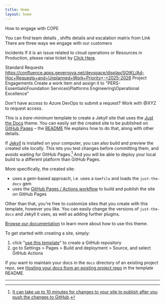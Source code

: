 ```yaml
---
title: Home
layout: home
---
```



How to engage with COPE

You can find team details , shifts details and escalation matrix from Link
There are three ways we engage with our customers


Incidents
If it is an issue related to cloud operations or Resources in Production, please raise ticket by [Click Here].


Standard Requests
https://confluence.apps.gevernova.net/devspace/display/SOIKL/Ad-Hoc+Requests+and+Unplanned+Work+Priority+-+2025-2026
Project Engagements
Create a work item and assign it to "PERS-Essentials\Foundation Services\Platforms Engineering\Operational Excellence"

Don't have access to Azure DevOps to submit a request?  Work with @XYZ  to request access.




This is a *bare-minimum* template to create a Jekyll site that uses the [Just the Docs] theme. You can easily set the created site to be published on [GitHub Pages] – the [README] file explains how to do that, along with other details.

If [Jekyll] is installed on your computer, you can also build and preview the created site *locally*. This lets you test changes before committing them, and avoids waiting for GitHub Pages.[^1] And you will be able to deploy your local build to a different platform than GitHub Pages.

More specifically, the created site:

- uses a gem-based approach, i.e. uses a `Gemfile` and loads the `just-the-docs` gem
- uses the [GitHub Pages / Actions workflow] to build and publish the site on GitHub Pages

Other than that, you're free to customize sites that you create with this template, however you like. You can easily change the versions of `just-the-docs` and Jekyll it uses, as well as adding further plugins.

[Browse our documentation][Just the Docs] to learn more about how to use this theme.

To get started with creating a site, simply:

1. click "[use this template]" to create a GitHub repository
2. go to Settings > Pages > Build and deployment > Source, and select GitHub Actions

If you want to maintain your docs in the `docs` directory of an existing project repo, see [Hosting your docs from an existing project repo](https://github.com/just-the-docs/just-the-docs-template/blob/main/README.md#hosting-your-docs-from-an-existing-project-repo) in the template README.

----

[^1]: [It can take up to 10 minutes for changes to your site to publish after you push the changes to GitHub](https://docs.github.com/en/pages/setting-up-a-github-pages-site-with-jekyll/creating-a-github-pages-site-with-jekyll#creating-your-site).

[Just the Docs]: https://just-the-docs.github.io/just-the-docs/
[GitHub Pages]: https://docs.github.com/en/pages
[README]: https://github.com/just-the-docs/just-the-docs-template/blob/main/README.md
[Jekyll]: https://jekyllrb.com
[GitHub Pages / Actions workflow]: https://github.blog/changelog/2022-07-27-github-pages-custom-github-actions-workflows-beta/
[use this template]: https://github.com/just-the-docs/just-the-docs-template/generate
[Click here]: https://gedigital.service-now.com/auth_redirect.do?sysparm_stack=no&sysparm_url=https%3A%2F%2Ffssfed.ge.com%2Ffss%2Fidp%2FSSO.saml2%3FSAMLRequest%3DjVLLTsMwEPyVyPe8TFtSq6lUWiEq8YhI4cDNtTeppcQOXqfA35O6RcCBiqO945nZGc%252BQtw3t2KJ3O%252F0Irz2gC97bRiM7TnLSW80MR4VM8xaQOcHKxd0to1HCOmucEaYhwQIRrFNGL43GvgVbgt0rAU%252BPtznZOdchi%252BMapKqV402Ex2mozVskTEuC1SCsND8wfOMrxApkVMMBczjFSnZxWT5E3hwJro0V4L3npOINAgnWq5yU98tMZKMskdMLkWTVaJqOtxPYjqkYpRW%252FoJPJAMSCI6o9fD9F7GGt0XHtckITOg4TGtJ0QxOWZixNo8vL6QsJitPWV0pLpevzEW2PIGQ3m00RFg%252FlxhPslQR7P6D%252Flc4zWPTJDIxkPvPbM2%252FX%252FmzrvBP%252BVRGZ1xCetIYG5Sz%252BSXii79jB3XpVmEaJj2DRNOZtaYG7wbGzPfjwW%252B7%252B1kyj1N8oGVYeynqNHQhVKZAknp9kf3%252B%252B%252BSc%253D%26RelayState%3Dhttps%253A%252F%252Fgedigital.service-now.com%252Fnow%252Fnav%252Fui%252Fclassic%252Fparams%252Ftarget%252Fincident.do%25253Fsys_id%25253D-1%2526sysparm_query%25253Dactive%25253Dtrue%2526sysparm_stack%25253Dincident_list.do%25253Fsysparm_query%25253Dactive%25253Dtrue

